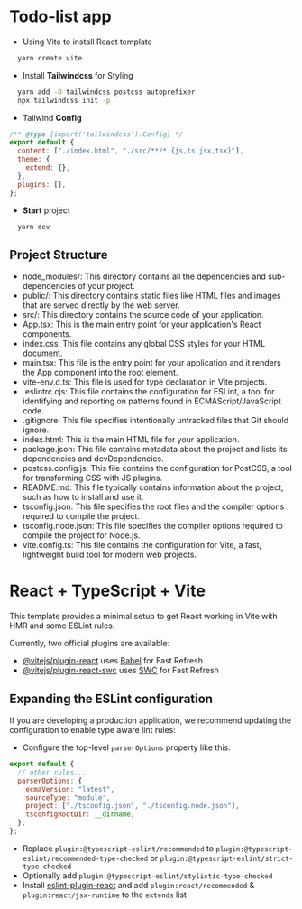 # Todo-list app

- Using Vite to install React template

```Bash
  yarn create vite
```

- Install **Tailwindcss** for Styling

```Bash
  yarn add -D tailwindcss postcss autoprefixer
  npx tailwindcss init -p
```

- Tailwind **Config**

```javascript
/** @type {import('tailwindcss').Config} */
export default {
  content: ["./index.html", "./src/**/*.{js,ts,jsx,tsx}"],
  theme: {
    extend: {},
  },
  plugins: [],
};
```

- **Start** project

```Bash
  yarn dev
```

## Project Structure

- node_modules/: This directory contains all the dependencies and sub-dependencies of your project.
- public/: This directory contains static files like HTML files and images that are served directly by the web server.
- src/: This directory contains the source code of your application.
- App.tsx: This is the main entry point for your application's React components.
- index.css: This file contains any global CSS styles for your HTML document.
- main.tsx: This file is the entry point for your application and it renders the App component into the root element.
- vite-env.d.ts: This file is used for type declaration in Vite projects.
- .eslintrc.cjs: This file contains the configuration for ESLint, a tool for identifying and reporting on patterns found in ECMAScript/JavaScript code.
- .gitignore: This file specifies intentionally untracked files that Git should ignore.
- index.html: This is the main HTML file for your application.
- package.json: This file contains metadata about the project and lists its dependencies and devDependencies.
- postcss.config.js: This file contains the configuration for PostCSS, a tool for transforming CSS with JS plugins.
- README.md: This file typically contains information about the project, such as how to install and use it.
- tsconfig.json: This file specifies the root files and the compiler options required to compile the project.
- tsconfig.node.json: This file specifies the compiler options required to compile the project for Node.js.
- vite.config.ts: This file contains the configuration for Vite, a fast, lightweight build tool for modern web projects.

# React + TypeScript + Vite

This template provides a minimal setup to get React working in Vite with HMR and some ESLint rules.

Currently, two official plugins are available:

- [@vitejs/plugin-react](https://github.com/vitejs/vite-plugin-react/blob/main/packages/plugin-react/README.md) uses [Babel](https://babeljs.io/) for Fast Refresh
- [@vitejs/plugin-react-swc](https://github.com/vitejs/vite-plugin-react-swc) uses [SWC](https://swc.rs/) for Fast Refresh

## Expanding the ESLint configuration

If you are developing a production application, we recommend updating the configuration to enable type aware lint rules:

- Configure the top-level `parserOptions` property like this:

```js
export default {
  // other rules...
  parserOptions: {
    ecmaVersion: "latest",
    sourceType: "module",
    project: ["./tsconfig.json", "./tsconfig.node.json"],
    tsconfigRootDir: __dirname,
  },
};
```

- Replace `plugin:@typescript-eslint/recommended` to `plugin:@typescript-eslint/recommended-type-checked` or `plugin:@typescript-eslint/strict-type-checked`
- Optionally add `plugin:@typescript-eslint/stylistic-type-checked`
- Install [eslint-plugin-react](https://github.com/jsx-eslint/eslint-plugin-react) and add `plugin:react/recommended` & `plugin:react/jsx-runtime` to the `extends` list

